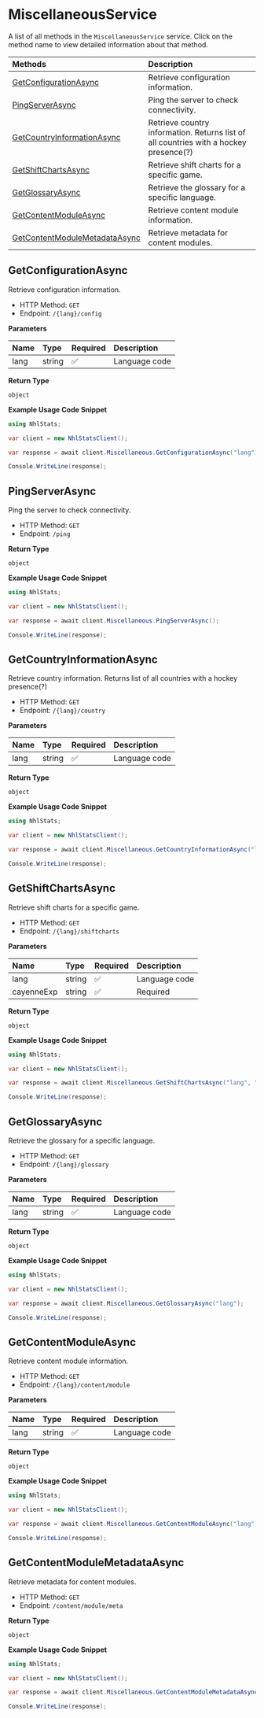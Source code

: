 # MiscellaneousService

A list of all methods in the `MiscellaneousService` service. Click on the method name to view detailed information about that method.

| Methods                                                         | Description                                                                           |
| :-------------------------------------------------------------- | :------------------------------------------------------------------------------------ |
| [GetConfigurationAsync](#getconfigurationasync)                 | Retrieve configuration information.                                                   |
| [PingServerAsync](#pingserverasync)                             | Ping the server to check connectivity.                                                |
| [GetCountryInformationAsync](#getcountryinformationasync)       | Retrieve country information. Returns list of all countries with a hockey presence(?) |
| [GetShiftChartsAsync](#getshiftchartsasync)                     | Retrieve shift charts for a specific game.                                            |
| [GetGlossaryAsync](#getglossaryasync)                           | Retrieve the glossary for a specific language.                                        |
| [GetContentModuleAsync](#getcontentmoduleasync)                 | Retrieve content module information.                                                  |
| [GetContentModuleMetadataAsync](#getcontentmodulemetadataasync) | Retrieve metadata for content modules.                                                |

## GetConfigurationAsync

Retrieve configuration information.

- HTTP Method: `GET`
- Endpoint: `/{lang}/config`

**Parameters**

| Name | Type   | Required | Description   |
| :--- | :----- | :------- | :------------ |
| lang | string | ✅       | Language code |

**Return Type**

`object`

**Example Usage Code Snippet**

```csharp
using NhlStats;

var client = new NhlStatsClient();

var response = await client.Miscellaneous.GetConfigurationAsync("lang");

Console.WriteLine(response);
```

## PingServerAsync

Ping the server to check connectivity.

- HTTP Method: `GET`
- Endpoint: `/ping`

**Return Type**

`object`

**Example Usage Code Snippet**

```csharp
using NhlStats;

var client = new NhlStatsClient();

var response = await client.Miscellaneous.PingServerAsync();

Console.WriteLine(response);
```

## GetCountryInformationAsync

Retrieve country information. Returns list of all countries with a hockey presence(?)

- HTTP Method: `GET`
- Endpoint: `/{lang}/country`

**Parameters**

| Name | Type   | Required | Description   |
| :--- | :----- | :------- | :------------ |
| lang | string | ✅       | Language code |

**Return Type**

`object`

**Example Usage Code Snippet**

```csharp
using NhlStats;

var client = new NhlStatsClient();

var response = await client.Miscellaneous.GetCountryInformationAsync("lang");

Console.WriteLine(response);
```

## GetShiftChartsAsync

Retrieve shift charts for a specific game.

- HTTP Method: `GET`
- Endpoint: `/{lang}/shiftcharts`

**Parameters**

| Name       | Type   | Required | Description   |
| :--------- | :----- | :------- | :------------ |
| lang       | string | ✅       | Language code |
| cayenneExp | string | ✅       | Required      |

**Return Type**

`object`

**Example Usage Code Snippet**

```csharp
using NhlStats;

var client = new NhlStatsClient();

var response = await client.Miscellaneous.GetShiftChartsAsync("lang", "cayenneExp");

Console.WriteLine(response);
```

## GetGlossaryAsync

Retrieve the glossary for a specific language.

- HTTP Method: `GET`
- Endpoint: `/{lang}/glossary`

**Parameters**

| Name | Type   | Required | Description   |
| :--- | :----- | :------- | :------------ |
| lang | string | ✅       | Language code |

**Return Type**

`object`

**Example Usage Code Snippet**

```csharp
using NhlStats;

var client = new NhlStatsClient();

var response = await client.Miscellaneous.GetGlossaryAsync("lang");

Console.WriteLine(response);
```

## GetContentModuleAsync

Retrieve content module information.

- HTTP Method: `GET`
- Endpoint: `/{lang}/content/module`

**Parameters**

| Name | Type   | Required | Description   |
| :--- | :----- | :------- | :------------ |
| lang | string | ✅       | Language code |

**Return Type**

`object`

**Example Usage Code Snippet**

```csharp
using NhlStats;

var client = new NhlStatsClient();

var response = await client.Miscellaneous.GetContentModuleAsync("lang");

Console.WriteLine(response);
```

## GetContentModuleMetadataAsync

Retrieve metadata for content modules.

- HTTP Method: `GET`
- Endpoint: `/content/module/meta`

**Return Type**

`object`

**Example Usage Code Snippet**

```csharp
using NhlStats;

var client = new NhlStatsClient();

var response = await client.Miscellaneous.GetContentModuleMetadataAsync();

Console.WriteLine(response);
```
